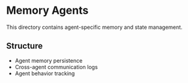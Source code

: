 # Memory Agents

This directory contains agent-specific memory and state management.

## Structure

- Agent memory persistence
- Cross-agent communication logs
- Agent behavior tracking